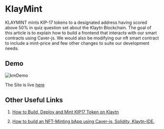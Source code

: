 # KlayMint

KLAYMINT mints KIP-17 tokens to a designated address having scored above 50% in quiz question set about the Klaytn Blockchain. The goal of this article is to explain how to build a frontend that interacts with our smart contracts using Caver-js. We would also be modifying our nft smart contract to include a mint-price and few other changes to suite our development needs.

## Demo 

![kmDemo](https://user-images.githubusercontent.com/72970379/181147609-74a92827-f195-42ff-a74d-74fe209fba7b.gif)

The Site is live [here](https://klaymint.netlify.app/)

## Other Useful Links

1. [How to Build, Deploy and Mint KIP17 Token on Klaytn](https://oxpampam.hashnode.dev/build-deploy-and-mint-kip17-token-on-klaytn)

2. [How to build an NFT-Minting bApp  using Caver-js, Solidity, Klaytn-IDE.](https://oxpampam.hashnode.dev/how-to-build-an-nft-minting-bapp-using-caver-js-solidity-klaytn-ide)

